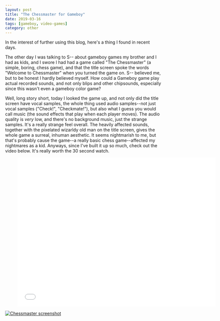 ```yaml
---
layout: post
title: "The Chessmaster for Gameboy"
date: 2019-03-16
tags: [gameboy, video-games]
category: other
---
```

In the interest of further using this blog, here's a thing I found in recent days.

The other day I was talking to S-- about gameboy games my brother and I had as kids, and I swore I had had a game called "The Chessmaster" (a simple, boring, chess game), and that the title screen spoke the words "Welcome to Chessmaster" when you turned the game on. S-- believed me, but to be honest I hardly believed myself. How could a Gameboy game play actual recorded sounds, and not only blips and other chipsounds, especially since this wasn't even a gameboy color game?

Well, long story short, today I looked the game up, and not only did the title screen have vocal samples, the whole thing used audio samples--not just vocal samples ("Check!", "Checkmate!"), but also what I guess you would call music (the sound effects that play when each player moves). The audio quality is _very_ low, and there's no background music, just the strange samples. It's a really strange feel overall. The heavily affected sounds, together with the pixelated wizarldy old man on the title screen, gives the whole game a surreal, inhuman aesthetic. It seems nightmarish to me, but that's probably cause the game--a really basic chess game--affected my nightmares as a kid. Anyways, since I've built it up so much, check out the video below. It's really worth the 30 second watch.

<div class="video">
    <figure>
        <iframe width="640" height="480" src="//www.youtube.com/embed/prFohBWIdQg" frameborder="0" allowfullscreen></iframe>
    </figure>
</div>

[![Chessmaster screenshot](http://img.youtube.com/vi/a2wW1riLSss/0.jpg)](http://www.youtube.com/watch?v=a2wW1riLSss "Chessmaster screenshot")

